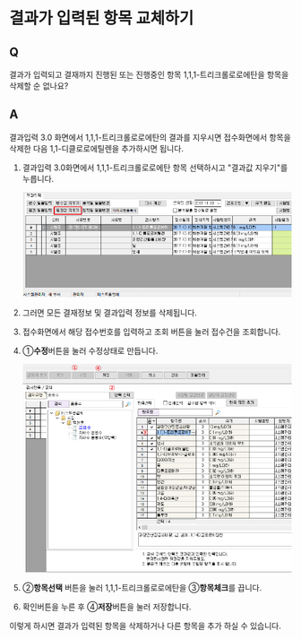 # 결과가 입력된 항목 교체하기

## Q

결과가 입력되고 결재까지 진행된 또는 진행중인 항목 1,1,1-트리크롤로로에탄을 항목을 삭제할 순 없나요?

## A

결과입력 3.0 화면에서 1,1,1-트리크롤로로에탄의 결과를 지우시면 접수화면에서 항목을 삭제한 다음 1,1-디클로로에틸렌을 추가하시면 됩니다.

1. 결과입력 3.0화면에서 1,1,1-트리크롤로로에탄 항목 선택하시고 "결과값 지우기"를 누릅니다.  

   ![](../.gitbook/assets/01%20%2811%29.png)

2. 그러면 모든 결재정보 및 결과입력 정보를 삭제됩니다.  
3. 접수화면에서 해당 접수번호를 입력하고 조회 버튼을 눌러 접수건을 조회합니다.  
4. ①**수정**버튼을 눌러 수정상태로 만듭니다.  

   ![](../.gitbook/assets/02%20%2817%29.png)

5. ②**항목선택** 버튼을 눌러 1,1,1-트리크롤로로에탄을 ③**항목체크**를 끕니다.  
6. 확인버튼을 누른 후 ④**저장**버튼을 눌러 저장합니다.  

이렇게 하시면 결과가 입력된 항목을 삭제하거나 다른 항목을 추가 하실 수 있습니다.

